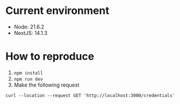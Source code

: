 # Current environment

* Node: 21.6.2
* NextJS: 14.1.3

# How to reproduce

1. `npm install`
2. `npm run dev`
3. Make the following request

```
curl --location --request GET 'http://localhost:3000/credentials'
```